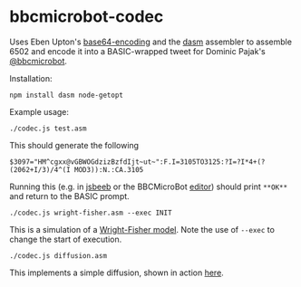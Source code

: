 # bbcmicrobot-codec

Uses Eben Upton's [base64-encoding](https://twitter.com/EbenUpton/status/1230646662680412162)
and the [dasm](https://www.npmjs.com/package/dasm) assembler
to assemble 6502 and encode it into a BASIC-wrapped tweet
for Dominic Pajak's [@bbcmicrobot](https://twitter.com/bbcmicrobot).

Installation:

~~~~
npm install dasm node-getopt
~~~~

Example usage:

~~~~
./codec.js test.asm
~~~~
This should generate the following
~~~~
$3097="HM^cgxx@vGBWOGdzizBzfdIjt~ut~":F.I=3105TO3125:?I=?I*4+(?(2062+I/3)/4^(I MOD3)):N.:CA.3105
~~~~
Running this (e.g. in [jsbeeb](https://bbc.godbolt.org/) or the BBCMicroBot [editor](https://editor.8bitkick.cc/)) should print `**OK**` and return to the BASIC prompt.

~~~~
./codec.js wright-fisher.asm --exec INIT
~~~~
This is a simulation of a [Wright-Fisher model](https://twitter.com/ianholmes/status/1235079487634599936?s=20).
Note the use of `--exec` to change the start of execution.

~~~~
./codec.js diffusion.asm
~~~~
This implements a simple diffusion, shown in action [here](https://twitter.com/bbcmicrobot/status/1235417667273519104?s=20).

